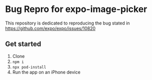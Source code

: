 # Bug Repro for expo-image-picker

This repository is dedicated to reproducing the bug stated in https://github.com/expo/expo/issues/10820

## Get started

1. Clone
2. `npm i`
3. `npx pod-install`
4. Run the app on an iPhone device